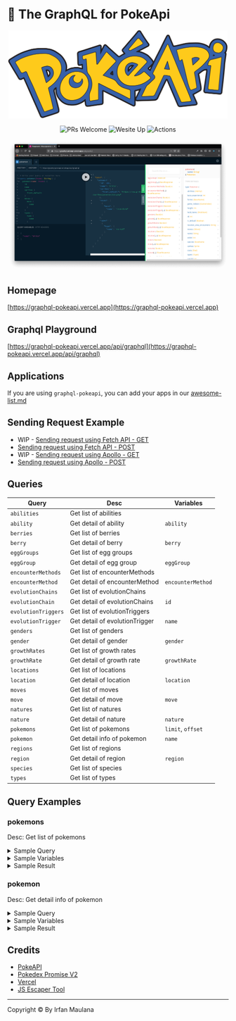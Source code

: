 # 🔴 The GraphQL for PokeApi

<p align="center">
	<img height="200" src="https://raw.githubusercontent.com/PokeAPI/media/master/logo/pokeapi.svg?sanitize=true" alt="PokeAPI">
</p>
<p align="center">
	<img src="https://img.shields.io/badge/PRs-welcome-brightgreen.svg" alt="PRs Welcome">
	<img src="https://img.shields.io/website-up-down-brightgreen-red/https/graphql-pokeapi.vercel.app.svg" alt="Wesite Up">
	<img src="https://github.com/mazipan/graphql-pokeapi/workflows/Build%20UI/badge.svg" alt="Actions">
</p>

![Playground Screenshot](public/screenshot.png)

## Homepage

[https://graphql-pokeapi.vercel.app](https://graphql-pokeapi.vercel.app)

## Graphql Playground

[https://graphql-pokeapi.vercel.app/api/graphql](https://graphql-pokeapi.vercel.app/api/graphql)

## Applications

If you are using `graphql-pokeapi`, you can add your apps in our [awesome-list.md](awesome-list.md)

## Sending Request Example

- WIP - [Sending request using Fetch API - GET](examples/01-use-fetch-get.js)
- [Sending request using Fetch API - POST](examples/02-use-fetch-post.js)
- WIP - [Sending request using Apollo - GET](examples/03-use-apollo-get.js)
- [Sending request using Apollo - POST](examples/04-use-apollo-post.js)
## Queries

| Query               | Desc                           | Variables         |
| ------------------- | ------------------------------ | ----------------- |
| `abilities`         | Get list of abilities          |                   |
| `ability`           | Get detail of ability          | `ability`         |
| `berries`           | Get list of berries            |                   |
| `berry`             | Get detail of berry            | `berry`           |
| `eggGroups`         | Get list of egg groups         |                   |
| `eggGroup`          | Get detail of egg group        | `eggGroup`        |
| `encounterMethods`  | Get list of encounterMethods   |                   |
| `encounterMethod`   | Get detail of encounterMethod  | `encounterMethod` |
| `evolutionChains`   | Get list of evolutionChains    |                   |
| `evolutionChain`    | Get detail of evolutionChains  | `id`              |
| `evolutionTriggers` | Get list of evolutionTriggers  |                   |
| `evolutionTrigger`  | Get detail of evolutionTrigger | `name`            |
| `genders`           | Get list of genders            |                   |
| `gender`            | Get detail of gender           | `gender`          |
| `growthRates`       | Get list of growth rates       |                   |
| `growthRate`        | Get detail of growth rate      | `growthRate`      |
| `locations`         | Get list of locations          |                   |
| `location`          | Get detail of location         | `location`        |
| `moves`             | Get list of moves              |                   |
| `move`              | Get detail of move             | `move`            |
| `natures`           | Get list of natures            |                   |
| `nature`            | Get detail of nature           | `nature`          |
| `pokemons`          | Get list of pokemons           | `limit`, `offset` |
| `pokemon`           | Get detail info of pokemon     | `name`            |
| `regions`           | Get list of regions            |                   |
| `region`            | Get detail of region           | `region`          |
| `species`           | Get list of species            |                   |
| `types`             | Get list of types              |                   |

## Query Examples

### pokemons

Desc: Get list of pokemons

<details>
  <summary>Sample Query</summary>
  <p>

```js
query pokemons($limit: Int, $offset: Int) {
  pokemons(limit: $limit, offset: $offset) {
    count
    next
    previous
    status
    message
    results {
      url
      name
      image
    }
  }
}
```

</p>
</details>

<details>
  <summary>Sample Variables</summary>
  <p>

```js
{
  "limit": 2,
  "offset": 1
}
```

</p>
</details>

<details>
  <summary>Sample Result</summary>
  <p>

```js
{
  "data": {
    "pokemons": {
      "count": 964,
      "next": "https://pokeapi.co/api/v2/pokemon/?offset=3&limit=3",
      "previous": null,
      "results": [
        {
          "url": "https://pokeapi.co/api/v2/pokemon/1/",
          "name": "bulbasaur",
          "image": "https://raw.githubusercontent.com/PokeAPI/sprites/master/sprites/pokemon/1.png"
        },
        {
          "url": "https://pokeapi.co/api/v2/pokemon/2/",
          "name": "ivysaur",
          "image": "https://raw.githubusercontent.com/PokeAPI/sprites/master/sprites/pokemon/2.png"
        },
        {
          "url": "https://pokeapi.co/api/v2/pokemon/3/",
          "name": "venusaur",
          "image": "https://raw.githubusercontent.com/PokeAPI/sprites/master/sprites/pokemon/3.png"
        }
      ],
      "status": true,
      "message": ""
    }
  }
}
```

</p>
</details>

### pokemon

Desc: Get detail info of pokemon

<details>
  <summary>Sample Query</summary>
  <p>

```js
query pokemon($name: String!) {
  pokemon(name: $name) {
    id
    name
    abilities {
      ability {
        name
      }
    }
    moves {
      move {
        name
      }
    }
    types {
      type {
        name
      }
    }
    message
    status
  }
}
```

</p>
</details>

<details>
  <summary>Sample Variables</summary>
  <p>

```js
{
  "name": "ditto"
}
```

</p>
</details>

<details>
  <summary>Sample Result</summary>
  <p>

```js
{
  "data": {
    "pokemon": {
      "id": 132,
      "name": "ditto",
      "abilities": [
        {
          "ability": {
            "name": "imposter"
          }
        },
        {
          "ability": {
            "name": "limber"
          }
        }
      ],
      "moves": [
        {
          "move": {
            "name": "transform"
          }
        }
      ],
      "types": [
        {
          "type": {
            "name": "normal"
          }
        }
      ],
      "message": "",
      "status": true
    }
  }
}
```

</p>
</details>

## Credits

- [PokeAPI](https://github.com/PokeAPI/pokeapi)
- [Pokedex Promise V2](https://github.com/PokeAPI/pokedex-promise-v2#pokemon)
- [Vercel](https://vercel.com/)
- [JS Escaper Tool](https://www.freeformatter.com/javascript-escape.html#ad-output)

---

Copyright © By Irfan Maulana
